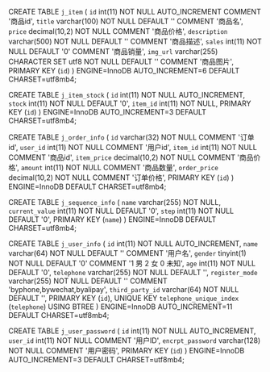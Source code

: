 CREATE TABLE `j_item` (
  `id` int(11) NOT NULL AUTO_INCREMENT COMMENT '商品id',
  `title` varchar(100) NOT NULL DEFAULT '' COMMENT '商品名',
  `price` decimal(10,2) NOT NULL COMMENT '商品价格',
  `description` varchar(500) NOT NULL DEFAULT '' COMMENT '商品描述',
  `sales` int(11) NOT NULL DEFAULT '0' COMMENT '商品销量',
  `img_url` varchar(255) CHARACTER SET utf8 NOT NULL DEFAULT '' COMMENT '商品图片',
  PRIMARY KEY (`id`)
) ENGINE=InnoDB AUTO_INCREMENT=6 DEFAULT CHARSET=utf8mb4;

CREATE TABLE `j_item_stock` (
  `id` int(11) NOT NULL AUTO_INCREMENT,
  `stock` int(11) NOT NULL DEFAULT '0',
  `item_id` int(11) NOT NULL,
  PRIMARY KEY (`id`)
) ENGINE=InnoDB AUTO_INCREMENT=3 DEFAULT CHARSET=utf8mb4;

CREATE TABLE `j_order_info` (
  `id` varchar(32) NOT NULL COMMENT '订单id',
  `user_id` int(11) NOT NULL COMMENT '用户id',
  `item_id` int(11) NOT NULL COMMENT '商品id',
  `item_price` decimal(10,2) NOT NULL COMMENT '商品价格',
  `amount` int(11) NOT NULL COMMENT '商品数量',
  `order_price` decimal(10,2) NOT NULL COMMENT '订单价格',
  PRIMARY KEY (`id`)
) ENGINE=InnoDB DEFAULT CHARSET=utf8mb4;

CREATE TABLE `j_sequence_info` (
  `name` varchar(255) NOT NULL,
  `current_value` int(11) NOT NULL DEFAULT '0',
  `step` int(11) NOT NULL DEFAULT '0',
  PRIMARY KEY (`name`)
) ENGINE=InnoDB DEFAULT CHARSET=utf8mb4;

CREATE TABLE `j_user_info` (
  `id` int(11) NOT NULL AUTO_INCREMENT,
  `name` varchar(64) NOT NULL DEFAULT '' COMMENT '用户名',
  `gender` tinyint(1) NOT NULL DEFAULT '0' COMMENT '1 男 2 女 0 未知',
  `age` int(11) NOT NULL DEFAULT '0',
  `telephone` varchar(255) NOT NULL DEFAULT '',
  `register_mode` varchar(255) NOT NULL DEFAULT '' COMMENT 'byphone,bywechat,byalipay',
  `third_party_id` varchar(64) NOT NULL DEFAULT '',
  PRIMARY KEY (`id`),
  UNIQUE KEY `telephone_unique_index` (`telephone`) USING BTREE
) ENGINE=InnoDB AUTO_INCREMENT=11 DEFAULT CHARSET=utf8mb4;

CREATE TABLE `j_user_password` (
  `id` int(11) NOT NULL AUTO_INCREMENT,
  `user_id` int(11) NOT NULL COMMENT '用户ID',
  `encrpt_password` varchar(128) NOT NULL COMMENT '用户密码',
  PRIMARY KEY (`id`)
) ENGINE=InnoDB AUTO_INCREMENT=3 DEFAULT CHARSET=utf8mb4;